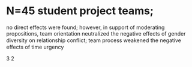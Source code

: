# N=45 student project teams;

no direct effects were found; however, in support of moderating propositions, team orientation neutralized the negative effects of gender diversity on relationship conﬂict; team process weakened the negative effects of time urgency

3 2